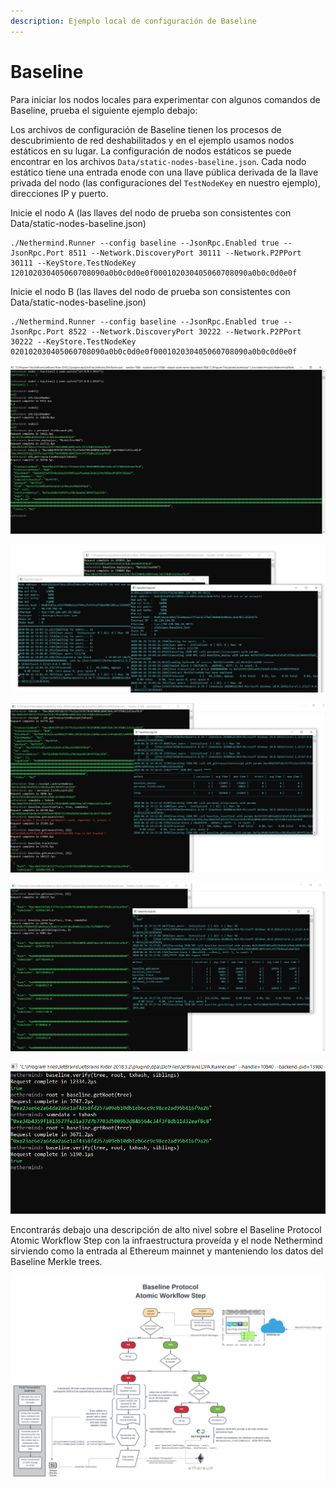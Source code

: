 ```yaml
---
description: Ejemplo local de configuración de Baseline
---
```


# Baseline

Para iniciar los nodos locales para experimentar con algunos comandos de Baseline, prueba el siguiente ejemplo debajo:

Los archivos de configuración de Baseline tienen los procesos de descubrimiento de red deshabilitados y en el ejemplo usamos nodos estáticos en su lugar. La configuración de nodos estáticos se puede encontrar en los archivos `Data/static-nodes-baseline.json`. Cada nodo estático tiene una entrada enode con una llave pública derivada de la llave privada del nodo \(las configuraciones del `TestNodeKey` en nuestro ejemplo\), direcciones IP y puerto.

Inicie el nodo A \(las llaves del nodo de prueba son consistentes con Data/static-nodes-baseline.json\)

```text
./Nethermind.Runner --config baseline --JsonRpc.Enabled true --JsonRpc.Port 8511 --Network.DiscoveryPort 30111 --Network.P2PPort 30111 --KeyStore.TestNodeKey 120102030405060708090a0b0c0d0e0f000102030405060708090a0b0c0d0e0f
```

Inicie el nodo B \(las llaves del nodo de prueba son consistentes con Data/static-nodes-baseline.json\)

```text
./Nethermind.Runner --config baseline --JsonRpc.Enabled true --JsonRpc.Port 8522 --Network.DiscoveryPort 30222 --Network.P2PPort 30222 --KeyStore.TestNodeKey 020102030405060708090a0b0c0d0e0f000102030405060708090a0b0c0d0e0f
```

![Conectividad inicial a ambos nodos y despliegue del contrato de &#xE1;rbol de baseline](../.gitbook/assets/image%20%2833%29.png)

![Enviar la transaction a un nodo y el nuevo nodo ser&#xE1; creado y sincronizado](../.gitbook/assets/image%20%2832%29.png)

![Ejemplo de interacci&#xF3;n con el contrato Baseline Merkle Tree desplegado \(errores guardados para responder las preguntas frecuentes\)](../.gitbook/assets/image%20%2834%29.png)

![Aqu&#xED; agregamos algunos datos al &#xE1;rbol y solicitamos pruebas de Merkle \(rutas hermanas\)](../.gitbook/assets/image%20%2835%29.png)

![Verificaci&#xF3;n de una hoja contra la ra&#xED;z y la rutas hermanas.](../.gitbook/assets/image%20%2836%29.png)

Encontrarás debajo una descripción de alto nivel sobre el Baseline Protocol Atomic Workflow Step con la infraestructura proveída y el node Nethermind sirviendo como la entrada al Ethereum mainnet y manteniendo los datos del Baseline Merkle trees.

![](../.gitbook/assets/provide_neth%20%281%29%20%281%29%20%282%29.png)

